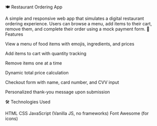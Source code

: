 🍽️ Restaurant Ordering App

A simple and responsive web app that simulates a digital restaurant ordering experience. Users can browse a menu, add items to their cart, remove them, and complete their order using a mock payment form.
🚀 Features

View a menu of food items with emojis, ingredients, and prices

Add items to cart with quantity tracking

Remove items one at a time

Dynamic total price calculation

Checkout form with name, card number, and CVV input

Personalized thank-you message upon submission

🛠️ Technologies Used

HTML
CSS
JavaScript (Vanilla JS, no frameworks)
Font Awesome (for icons)
